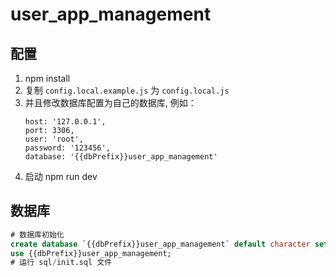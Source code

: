 # user_app_management

## 配置

1. npm install
2. 复制 `config.local.example.js` 为 `config.local.js`
3. 并且修改数据库配置为自己的数据库, 例如：
   ```
   host: '127.0.0.1',
   port: 3306,
   user: 'root',
   password: '123456',
   database: '{{dbPrefix}}user_app_management'
   ```
4. 启动 npm run dev

## 数据库

```sql
# 数据库初始化
create database `{{dbPrefix}}user_app_management` default character set utf8mb4 collate utf8mb4_bin;
use {{dbPrefix}}user_app_management;
# 运行 sql/init.sql 文件
```
